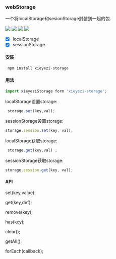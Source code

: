 ### webStorage
  一个将localStorage和sesionStorage封装到一起的包.

  ![](https://img.shields.io/badge/rollup-v1.7.3-green.svg)       ![](https://img.shields.io/badge/npm-6.4.1-green.svg)       ![](https://img.shields.io/badge/loaclStorage-webStorage-blue.svg) ![](https://img.shields.io/badge/sessionStorage-webStorage-blue.svg) 

  * [x] localStorage
  * [x] sessionStorage
#### 安装

 ```js
  npm install xieyezi-storage
 ```
 #### 用法

```js
import xieyeziStorage form 'xieyezi-storage';
```

localStorage设置storage:
```js
 storage.set(key,val);
```
sessionStorage设置storage:
```js
storage.session.set(key, val);
```

localStorage获取storage:
```js
 storage.get(key,val) ;
```
sessionStorage获取storage:
```js
storage.session.get(key, val);
```

#### API

set(key,value):

get(key,def);

remove(key);

has(key);

clear();

getAll();

forEach(callback);





  

